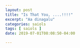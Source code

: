 ```yaml
---
layout: post
title: "Is That You, ....!!!!"
excerpt: "Aa dinagalu"
categories: saiols
tags: [ saiols ]
date: 2019-07-01T08:08:50-04:00

---
```

